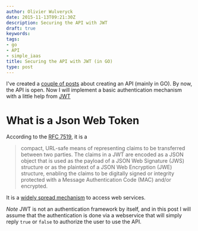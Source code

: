 ```yaml
---
author: Olivier Wulveryck
date: 2015-11-13T09:21:30Z
description: Securing the API with JWT
draft: true
keywords:
tags:
- go
- API
- simple_iaas
title: Securing the API with JWT (in GO)
type: post
---
```


I've created a [couple of posts](http://blog.owulveryck.info/tags/simple-iaas/) about creating an API (mainly in GO).
By now, the API is open. Now I will implement a basic authentication mechanism with a little help from [JWT](http://jwt.io)

# What is a Json Web Token

According to the [RFC 7519](https://tools.ietf.org/html/rfc7519), it is a

> compact, URL-safe means of representing
> claims to be transferred between two parties.  The claims in a JWT
> are encoded as a JSON object that is used as the payload of a JSON
> Web Signature (JWS) structure or as the plaintext of a JSON Web
> Encryption (JWE) structure, enabling the claims to be digitally
> signed or integrity protected with a Message Authentication Code
> (MAC) and/or encrypted.

It is a [widely spread mechanism](https://www.google.fr/trends/explore#q=json%20web%20token) to access web services.

_Note_ JWT is not an authentication framework by itself, and in this post I will assume that the authentication is done via a webservice
that will simply reply `true` or `false` to authorize the user to use the API.


